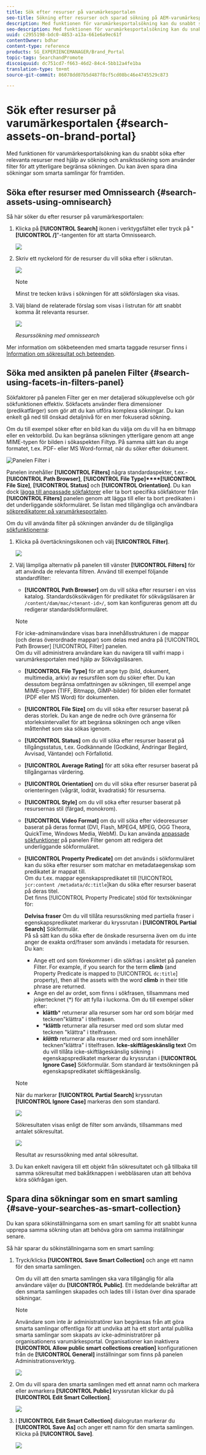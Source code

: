 ```yaml
---
title: Sök efter resurser på varumärkesportalen
seo-title: Sökning efter resurser och sparad sökning på AEM-varumärkesportalen
description: Med funktionen för varumärkesportalsökning kan du snabbt söka efter relevanta resurser med hjälp av sökning, och med sökfilter kan du begränsa sökningen ytterligare. Spara dina sökningar som smarta samlingar för framtiden.
seo-description: Med funktionen för varumärkesportalsökning kan du snabbt söka efter relevanta resurser med hjälp av sökning, och med sökfilter kan du begränsa sökningen ytterligare. Spara dina sökningar som smarta samlingar för framtiden.
uuid: c2955198-bdc0-4853-a13a-661e6a9ec61f
contentOwner: bdhar
content-type: reference
products: SG_EXPERIENCEMANAGER/Brand_Portal
topic-tags: SearchandPromote
discoiquuid: dc751cd7-f663-46d2-84c4-5bb12a4fe1ba
translation-type: tm+mt
source-git-commit: 86078dd07b5d487f8cf5cd08bc46e4745529c873

---
```



# Sök efter resurser på varumärkesportalen {#search-assets-on-brand-portal}

Med funktionen för varumärkesportalsökning kan du snabbt söka efter relevanta resurser med hjälp av sökning och ansiktssökning som använder filter för att ytterligare begränsa sökningen. Du kan även spara dina sökningar som smarta samlingar för framtiden.

## Söka efter resurser med Omnissearch {#search-assets-using-omnisearch}

Så här söker du efter resurser på varumärkesportalen:

1. Klicka på **[!UICONTROL Search]** ikonen i verktygsfältet eller tryck på &quot;**[!UICONTROL /]**&quot;-tangenten för att starta Omnissearch.

   ![](assets/omnisearchicon-1.png)

1. Skriv ett nyckelord för de resurser du vill söka efter i sökrutan.

   ![](assets/omnisearch.png)

   >[!NOTE]
   >
   >Minst tre tecken krävs i sökningen för att sökförslagen ska visas.

1. Välj bland de relaterade förslag som visas i listrutan för att snabbt komma åt relevanta resurser.

   ![](assets/assets-search-result.png)

   *Resurssökning med omnissearch*

Mer information om sökbeteenden med smarta taggade resurser finns i [Information om sökresultat och beteenden](https://helpx.adobe.com/experience-manager/6-5/assets/using/search-assets.html).

## Söka med ansikten på panelen Filter {#search-using-facets-in-filters-panel}

Sökfaktorer på panelen Filter ger en mer detaljerad sökupplevelse och gör sökfunktionen effektiv. Sökfacets använder flera dimensioner (predikatfärger) som gör att du kan utföra komplexa sökningar. Du kan enkelt gå ned till önskad detaljnivå för en mer fokuserad sökning.

Om du till exempel söker efter en bild kan du välja om du vill ha en bitmapp eller en vektorbild. Du kan begränsa sökningen ytterligare genom att ange MIME-typen för bilden i sökaspekten Filtyp. På samma sätt kan du ange formatet, t.ex. PDF- eller MS Word-format, när du söker efter dokument.<br />

![Panelen Filter i](assets/file-type-search.png "panelen för varumärkesportalfilterFilter i varumärkesportalen")

Panelen innehåller **[!UICONTROL Filters]** några standardaspekter, t.ex.- **[!UICONTROL Path Browser]**, **[!UICONTROL File Type]****[!UICONTROL File Size]**, **[!UICONTROL Status]** och **[!UICONTROL Orientation]**. Du kan dock [lägga till anpassade sökfaktorer](../using/brand-portal-search-facets.md) eller ta bort specifika sökfaktorer från **[!UICONTROL Filters]** panelen genom att lägga till eller ta bort predikaten i det underliggande sökformuläret. Se listan med tillgängliga och användbara [sökpredikatorer på varumärkesportalen](../using/brand-portal-search-facets.md#list-of-search-predicates).

Om du vill använda filter på sökningen använder du de tillgängliga [sökfunktionerna](../using/brand-portal-search-facets.md):

1. Klicka på övertäckningsikonen och välj **[!UICONTROL Filter]**.

   ![](assets/selectorrail.png)

1. Välj lämpliga alternativ på panelen till vänster **[!UICONTROL Filters]** för att använda de relevanta filtren.
Använd till exempel följande standardfilter:

   * **[!UICONTROL Path Browser]** om du vill söka efter resurser i en viss katalog. Standardsöksökvägen för predikatet för sökvägsläsaren är `/content/dam/mac/<tenant-id>/`, som kan konfigureras genom att du redigerar standardsökformuläret.
   >[!NOTE]
   >
   >För icke-adminanvändare visas bara innehållsstrukturen i de mappar (och deras överordnade mappar) som delas med andra på [!UICONTROL Path Browser] [!UICONTROL Filter] panelen.\
   >Om du vill administrera användare kan du navigera till valfri mapp i varumärkesportalen med hjälp av Sökvägsläsaren.

   * **[!UICONTROL File Type]** för att ange typ (bild, dokument, multimedia, arkiv) av resursfilen som du söker efter. Du kan dessutom begränsa omfattningen av sökningen, till exempel ange MIME-typen (TIFF, Bitmapp, GIMP-bilder) för bilden eller formatet (PDF eller MS Word) för dokumenten.
   * **[!UICONTROL File Size]** om du vill söka efter resurser baserat på deras storlek. Du kan ange de nedre och övre gränserna för storleksintervallet för att begränsa sökningen och ange vilken måttenhet som ska sökas igenom.
   * **[!UICONTROL Status]** om du vill söka efter resurser baserat på tillgångsstatus, t.ex. Godkännande (Godkänd, Ändringar Begärd, Avvisad, Väntande) och Förfallotid.
   * **[!UICONTROL Average Rating]** för att söka efter resurser baserat på tillgångarnas värdering.
   * **[!UICONTROL Orientation]** om du vill söka efter resurser baserat på orienteringen (vågrät, lodrät, kvadratisk) för resurserna.
   * **[!UICONTROL Style]** om du vill söka efter resurser baserat på resursernas stil (färgad, monokrom).
   * **[!UICONTROL Video Format]** om du vill söka efter videoresurser baserat på deras format (DVI, Flash, MPEG4, MPEG, OGG Theora, QuickTime, Windows Media, WebM).
   Du kan använda [anpassade sökfunktioner](../using/brand-portal-search-facets.md) på panelen Filter genom att redigera det underliggande sökformuläret.

   * **[!UICONTROL Property Predicate]** om det används i sökformuläret kan du söka efter resurser som matchar en metadataegenskap som predikatet är mappat till.\
      Om du t.ex. mappar egenskapspredikatet till [!UICONTROL `jcr:content /metadata/dc:title`]kan du söka efter resurser baserat på deras titel.\
      Det finns [!UICONTROL Property Predicate] stöd för textsökningar för:

      **Delvisa fraser** Om du vill tillåta resurssökning med partiella fraser i egenskapspredikatet markerar du kryssrutan i **[!UICONTROL Partial Search]** Sökformulär.\
      På så sätt kan du söka efter de önskade resurserna även om du inte anger de exakta ord/fraser som används i metadata för resursen.\
      Du kan:
      * Ange ett ord som förekommer i din sökfras i ansiktet på panelen Filter. For example, if you search for the term **climb** (and Property Predicate is mapped to [!UICONTROL `dc:title`] property), then all the assets with the word **climb** in their title phrase are returned.
      * Ange en del av ordet, som finns i sökfrasen, tillsammans med jokertecknet (*) för att fylla i luckorna.
Om du till exempel söker efter:
         * **klättb*** returnerar alla resurser som har ord som börjar med tecknen&quot;klättra&quot; i titelfrasen.
         * ***klättb** returnerar alla resurser med ord som slutar med tecknen &quot;klättra&quot; i titelfrasen.
         * ***klättb*** returnerar alla resurser med ord som innehåller tecknen&quot;klättra&quot; i titelfrasen.
      **Icke-skiftlägeskänslig text** Om du vill tillåta icke-skiftlägeskänslig sökning i egenskapspredikatet markerar du kryssrutan i **[!UICONTROL Ignore Case]** Sökformulär. Som standard är textsökningen på egenskapspredikatet skiftlägeskänslig.
   >[!NOTE]
   >
   >När du markerar **[!UICONTROL Partial Search]** kryssrutan **[!UICONTROL Ignore Case]** markeras den som standard.

   ![](assets/wildcard-prop-1.png)

   Sökresultaten visas enligt de filter som används, tillsammans med antalet sökresultat.

   ![](assets/omnisearch-with-filters.png)

   Resultat av resurssökning med antal sökresultat.

1. Du kan enkelt navigera till ett objekt från sökresultatet och gå tillbaka till samma sökresultat med bakåtknappen i webbläsaren utan att behöva köra sökfrågan igen.

## Spara dina sökningar som en smart samling {#save-your-searches-as-smart-collection}

Du kan spara sökinställningarna som en smart samling för att snabbt kunna upprepa samma sökning utan att behöva göra om samma inställningar senare.

Så här sparar du sökinställningarna som en smart samling:

1. Tryck/klicka **[!UICONTROL Save Smart Collection]** och ange ett namn för den smarta samlingen.

   Om du vill att den smarta samlingen ska vara tillgänglig för alla användare väljer du **[!UICONTROL Public]**. Ett meddelande bekräftar att den smarta samlingen skapades och lades till i listan över dina sparade sökningar.

   >[!NOTE]
   >
   >Användare som inte är administratörer kan begränsas från att göra smarta samlingar offentliga för att undvika att ha ett stort antal publika smarta samlingar som skapats av icke-administratörer på organisationens varumärkesportal. Organisationer kan inaktivera **[!UICONTROL Allow public smart collections creation]** konfigurationen från de **[!UICONTROL General]** inställningar som finns på panelen Administrationsverktyg.

   ![](assets/save_smartcollectionui.png)

1. Om du vill spara den smarta samlingen med ett annat namn och markera eller avmarkera **[!UICONTROL Public]** kryssrutan klickar du på **[!UICONTROL Edit Smart Collection]**.

   ![](assets/edit_smartcollection.png)

1. I **[!UICONTROL Edit Smart Collection]** dialogrutan markerar du **[!UICONTROL Save As]** och anger ett namn för den smarta samlingen. Klicka på **[!UICONTROL Save]**.

   ![](assets/saveas_smartsearch.png)
